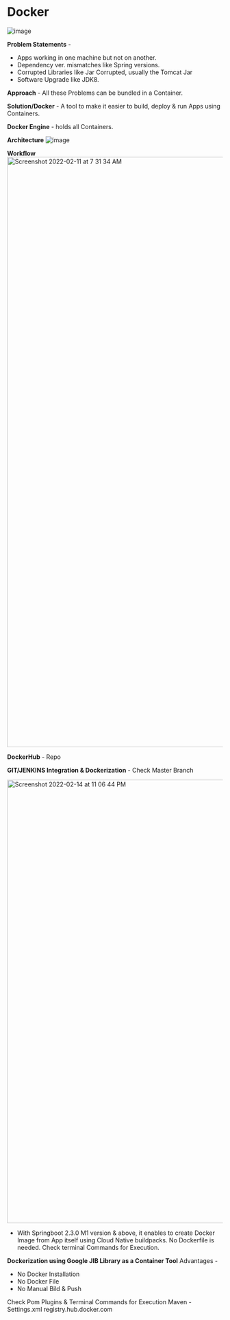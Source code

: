 # Docker

![image](https://user-images.githubusercontent.com/93154062/153587645-4a2280de-e21c-4f41-87b4-91e38529c712.png)

**Problem Statements** -
- Apps working in one machine but not on another.
- Dependency ver. mismatches like Spring versions.
- Corrupted Libraries like Jar Corrupted, usually the Tomcat Jar
- Software Upgrade like JDK8.

**Approach** - All these Problems can be bundled in a Container.

**Solution/Docker** - A tool to make it easier to build, deploy & run Apps using Containers.

**Docker Engine** - holds all Containers.

**Architecture** 
![image](https://user-images.githubusercontent.com/93154062/153527210-7e4ecd56-a619-41c3-8fdc-f4e860c62adb.png)

**Workflow**
<img width="1375" alt="Screenshot 2022-02-11 at 7 31 34 AM" src="https://user-images.githubusercontent.com/93154062/153527312-cdb45582-725a-488e-88e3-dcc52b5c3467.png">

**DockerHub** - Repo

**GIT/JENKINS Integration & Dockerization** - Check Master Branch

<img width="1033" alt="Screenshot 2022-02-14 at 11 06 44 PM" src="https://user-images.githubusercontent.com/93154062/153917046-86e1b8a7-a2ea-44fc-97a5-c680ebb6a891.png">

* With Springboot 2.3.0 M1 version & above, it enables to create Docker Image from App itself using Cloud Native buildpacks. No Dockerfile is needed. Check terminal Commands for Execution.

**Dockerization using Google JIB Library as a Container Tool** 
Advantages -
- No Docker Installation
- No Docker File
- No Manual Bild & Push

Check Pom Plugins & Terminal Commands for Execution
Maven - Settings.xml 
<servers>
  <server>
    <id>registry.hub.docker.com</id>
    <username><dockerID></username>
    <password><DockerHub Password></password>
  </server>
</servers>
